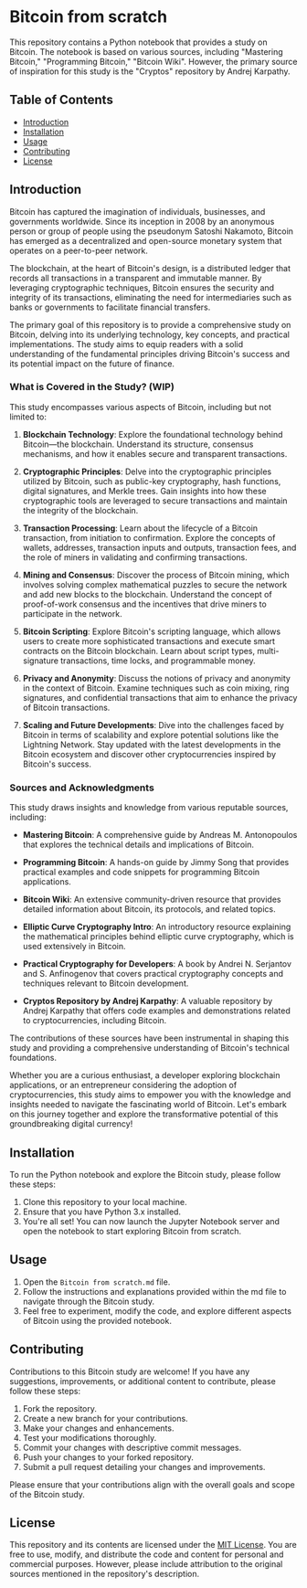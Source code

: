 # Bitcoin from scratch

This repository contains a Python notebook that provides a study on Bitcoin. The notebook is based on various sources, including "Mastering Bitcoin," "Programming Bitcoin," "Bitcoin Wiki".
However, the primary source of inspiration for this study is the "Cryptos" repository by Andrej Karpathy.

## Table of Contents

- [Introduction](#introduction)
- [Installation](#installation)
- [Usage](#usage)
- [Contributing](#contributing)
- [License](#license)

## Introduction

Bitcoin has captured the imagination of individuals, businesses, and governments worldwide. Since its inception in 2008 by an anonymous person or group of people using the pseudonym Satoshi Nakamoto, Bitcoin has emerged as a decentralized and open-source monetary system that operates on a peer-to-peer network.

The blockchain, at the heart of Bitcoin's design, is a distributed ledger that records all transactions in a transparent and immutable manner. By leveraging cryptographic techniques, Bitcoin ensures the security and integrity of its transactions, eliminating the need for intermediaries such as banks or governments to facilitate financial transfers.

The primary goal of this repository is to provide a comprehensive study on Bitcoin, delving into its underlying technology, key concepts, and practical implementations. The study aims to equip readers with a solid understanding of the fundamental principles driving Bitcoin's success and its potential impact on the future of finance.

### What is Covered in the Study? (WIP)

This study encompasses various aspects of Bitcoin, including but not limited to:

1. **Blockchain Technology**: Explore the foundational technology behind Bitcoin—the blockchain. Understand its structure, consensus mechanisms, and how it enables secure and transparent transactions.

2. **Cryptographic Principles**: Delve into the cryptographic principles utilized by Bitcoin, such as public-key cryptography, hash functions, digital signatures, and Merkle trees. Gain insights into how these cryptographic tools are leveraged to secure transactions and maintain the integrity of the blockchain.

3. **Transaction Processing**: Learn about the lifecycle of a Bitcoin transaction, from initiation to confirmation. Explore the concepts of wallets, addresses, transaction inputs and outputs, transaction fees, and the role of miners in validating and confirming transactions.

4. **Mining and Consensus**: Discover the process of Bitcoin mining, which involves solving complex mathematical puzzles to secure the network and add new blocks to the blockchain. Understand the concept of proof-of-work consensus and the incentives that drive miners to participate in the network.

5. **Bitcoin Scripting**: Explore Bitcoin's scripting language, which allows users to create more sophisticated transactions and execute smart contracts on the Bitcoin blockchain. Learn about script types, multi-signature transactions, time locks, and programmable money.

6. **Privacy and Anonymity**: Discuss the notions of privacy and anonymity in the context of Bitcoin. Examine techniques such as coin mixing, ring signatures, and confidential transactions that aim to enhance the privacy of Bitcoin transactions.

7. **Scaling and Future Developments**: Dive into the challenges faced by Bitcoin in terms of scalability and explore potential solutions like the Lightning Network. Stay updated with the latest developments in the Bitcoin ecosystem and discover other cryptocurrencies inspired by Bitcoin's success.

### Sources and Acknowledgments

This study draws insights and knowledge from various reputable sources, including:

- **Mastering Bitcoin**: A comprehensive guide by Andreas M. Antonopoulos that explores the technical details and implications of Bitcoin.

- **Programming Bitcoin**: A hands-on guide by Jimmy Song that provides practical examples and code snippets for programming Bitcoin applications.

- **Bitcoin Wiki**: An extensive community-driven resource that provides detailed information about Bitcoin, its protocols, and related topics.

- **Elliptic Curve Cryptography Intro**: An introductory resource explaining the mathematical principles behind elliptic curve cryptography, which is used extensively in Bitcoin.

- **Practical Cryptography for Developers**: A book by Andrei N. Serjantov and S. Anfinogenov that covers practical cryptography concepts and techniques relevant to Bitcoin development.

- **Cryptos Repository by Andrej Karpathy**: A valuable repository by Andrej Karpathy that offers code examples and demonstrations related to cryptocurrencies, including Bitcoin.

The contributions of these sources have been instrumental in shaping this study and providing a comprehensive understanding of Bitcoin's technical foundations.

Whether you are a curious enthusiast, a developer exploring blockchain applications, or an entrepreneur considering the adoption of cryptocurrencies, this study aims to empower you with the knowledge and insights needed to navigate the fascinating world of Bitcoin. Let's embark on this journey together and explore the transformative potential of this groundbreaking digital currency!


## Installation

To run the Python notebook and explore the Bitcoin study, please follow these steps:

1. Clone this repository to your local machine.
2. Ensure that you have Python 3.x installed.
3. You're all set! You can now launch the Jupyter Notebook server and open the notebook to start exploring Bitcoin from scratch.

## Usage

1. Open the `Bitcoin from scratch.md` file.
2. Follow the instructions and explanations provided within the md file to navigate through the Bitcoin study.
3. Feel free to experiment, modify the code, and explore different aspects of Bitcoin using the provided notebook.

## Contributing

Contributions to this Bitcoin study are welcome! If you have any suggestions, improvements, or additional content to contribute, please follow these steps:

1. Fork the repository.
2. Create a new branch for your contributions.
3. Make your changes and enhancements.
4. Test your modifications thoroughly.
5. Commit your changes with descriptive commit messages.
6. Push your changes to your forked repository.
7. Submit a pull request detailing your changes and improvements.

Please ensure that your contributions align with the overall goals and scope of the Bitcoin study.

## License

This repository and its contents are licensed under the [MIT License](LICENSE). You are free to use, modify, and distribute the code and content for personal and commercial purposes. However, please include attribution to the original sources mentioned in the repository's description.
